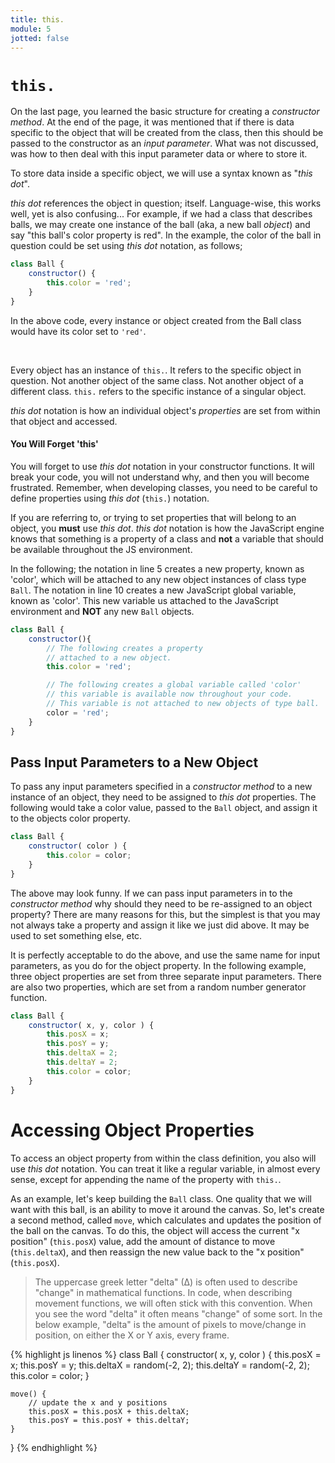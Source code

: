 ```yaml
---
title: this.
module: 5
jotted: false
---
```


# `this.`

On the last page, you learned the basic structure for creating a _constructor method_. At the end of the page, it was mentioned that if there is data specific to the object that will be created from the class, then this should be passed to the constructor as an _input parameter_. What was not discussed, was how to then deal with this input parameter data or where to store it.

To store data inside a specific object, we will use a syntax known as "_this dot_".

_this dot_ references the object in question; itself. Language-wise, this works well, yet is also confusing... For example, if we had a class that describes balls, we may create one instance of the ball (aka, a new ball _object_) and say "this ball's color property is red". In the example, the color of the ball in question could be set using _this dot_ notation, as follows;

```js
class Ball {
    constructor() {
        this.color = 'red';
    }
}
```

In the above code, every instance or object created from the Ball class would have its color set to `'red'`.


<br />

Every object has an instance of `this.`. It refers to the specific object in question. Not another object of the same class. Not another object of a different class. `this.` refers to the specific instance of a singular object.

_this dot_ notation is how an individual object's _properties_ are set from within that object and accessed.


#### You Will Forget 'this'

You will forget to use _this dot_ notation in your constructor functions. It will break your code, you will not understand why, and then you will become frustrated. Remember, when developing classes, you need to be careful to define properties using _this dot_ (`this.`) notation.

If you are referring to, or trying to set properties that will belong to an object, you **must** use _this dot_. _this dot_ notation is how the JavaScript engine knows that something is a property of a class and **not** a variable that should be available throughout the JS environment.

In the following; the notation in line 5 creates a new property, known as 'color', which will be attached to any new object instances of class type `Ball`. The notation in line 10 creates a new JavaScript global variable, known as 'color'. This new variable us attached to the JavaScript environment and **NOT** any new `Ball` objects.

```js
class Ball {
    constructor(){
        // The following creates a property
        // attached to a new object.
        this.color = 'red';

        // The following creates a global variable called 'color'
        // this variable is available now throughout your code.
        // This variable is not attached to new objects of type ball.
        color = 'red';
    }
}
```

## Pass Input Parameters to a New Object

To pass any input parameters specified in a _constructor method_ to a new instance of an object, they need to be assigned to _this dot_ properties. The following would take a color value, passed to the `Ball` object, and assign it to the objects color property.

```js
class Ball {
    constructor( color ) {
        this.color = color;
    }
}
```

The above may look funny. If we can pass input parameters in to the _constructor method_ why should they need to be re-assigned to an object property? There are many reasons for this, but the simplest is that you may not always take a property and assign it like we just did above. It may be used to set something else, etc.

It is perfectly acceptable to do the above, and use the same name for input parameters, as you do for the object property. In the following example, three object properties are set from three separate input parameters. There are also two properties, which are set from a random number generator function.

```js
class Ball {
    constructor( x, y, color ) {
        this.posX = x;
        this.posY = y;
        this.deltaX = 2;
        this.deltaY = 2;
        this.color = color;
    }
}
```

# Accessing Object Properties

To access an object property from within the class definition, you also will use _this dot_ notation. You can treat it like a regular variable, in almost every sense, except for appending the name of the property with `this.`.

As an example, let's keep building the `Ball` class. One quality that we will want with this ball, is an ability to move it around the canvas. So, let's create a second method, called `move`, which calculates and updates the position of the ball on the canvas. To do this, the object will access the current "x position" (`this.posX`) value, add the amount of distance to move (`this.deltaX`), and then reassign the new value back to the "x position" (`this.posX`).

> The uppercase greek letter "delta" (∆) is often used to describe "change" in mathematical functions. In code, when describing movement functions, we will often stick with this convention. When you see the word "delta" it often means "change" of some sort. In the below example, "delta" is the amount of pixels to move/change in position, on either the X or Y axis, every frame.


{% highlight js linenos %}
class Ball {
    constructor( x, y, color ) {
        this.posX = x;
        this.posY = y;
        this.deltaX = random(-2, 2);
        this.deltaY = random(-2, 2);
        this.color = color;
    }

    move() {
        // update the x and y positions
        this.posX = this.posX + this.deltaX;
        this.posY = this.posY + this.deltaY;
    }
}
{% endhighlight %}

